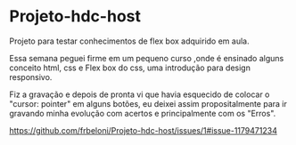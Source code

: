# Projeto-hdc-host
Projeto para testar conhecimentos de flex box adquirido em aula.

Essa semana peguei firme em um pequeno curso ,onde é ensinado alguns conceito html, css e Flex box do css, uma introdução para design responsivo.

Fiz a gravação e depois de pronta vi que havia esquecido de colocar o "cursor: pointer" em alguns botões, eu deixei assim propositalmente para ir gravando minha evolução com acertos e principalmente com os "Erros".

https://github.com/frbeloni/Projeto-hdc-host/issues/1#issue-1179471234
